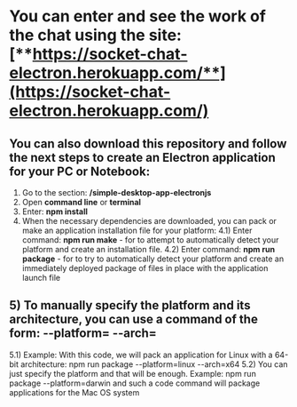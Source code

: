 
# You can enter and see the work of the chat using the site: [**https://socket-chat-electron.herokuapp.com/**](https://socket-chat-electron.herokuapp.com/)


## **You can also download this repository and follow the next steps to create an Electron application for your PC or Notebook:**
  1) Go to the section: **/simple-desktop-app-electronjs**
  2) Open **command line** or **terminal**
  3) Enter: **npm install**
  4) When the necessary dependencies are downloaded, you can pack or make an application installation file for your platform:
     4.1) Enter command: **npm run make** - for to attempt to automatically detect your platform and create an installation file.
     4.2) Enter command: **npm run package** - for to try to automatically detect your platform and create an immediately deployed package
          of files in place with the application launch file
## 5) To manually specify the platform and its architecture, you can use a command of the form: --platform=<platform> --arch=<arch>
   5.1) Example: With this code, we will pack an application for Linux with a 64-bit architecture: npm run package --platform=linux --arch=x64
   5.2) You can just specify the platform and that will be enough. Example: npm run package --platform=darwin and such a code command will package applications for the Mac OS system
